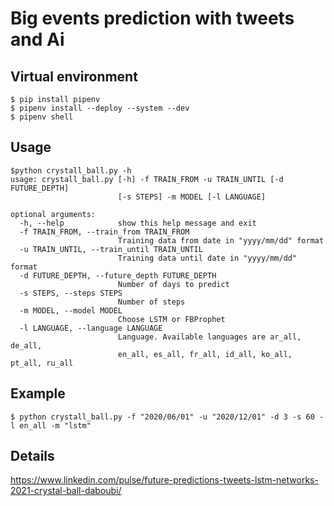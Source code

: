 # Big events prediction with tweets and Ai

## Virtual environment

```
$ pip install pipenv
$ pipenv install --deploy --system --dev
$ pipenv shell
```

## Usage

```
$python crystall_ball.py -h
usage: crystall_ball.py [-h] -f TRAIN_FROM -u TRAIN_UNTIL [-d FUTURE_DEPTH]
                        [-s STEPS] -m MODEL [-l LANGUAGE]

optional arguments:
  -h, --help            show this help message and exit
  -f TRAIN_FROM, --train_from TRAIN_FROM
                        Training data from date in "yyyy/mm/dd" format
  -u TRAIN_UNTIL, --train_until TRAIN_UNTIL
                        Training data until date in "yyyy/mm/dd" format
  -d FUTURE_DEPTH, --future_depth FUTURE_DEPTH
                        Number of days to predict
  -s STEPS, --steps STEPS
                        Number of steps
  -m MODEL, --model MODEL
                        Choose LSTM or FBProphet
  -l LANGUAGE, --language LANGUAGE
                        Language. Available languages are ar_all, de_all,
                        en_all, es_all, fr_all, id_all, ko_all, pt_all, ru_all
```

## Example

```
$ python crystall_ball.py -f "2020/06/01" -u "2020/12/01" -d 3 -s 60 -l en_all -m "lstm"
```

## Details
https://www.linkedin.com/pulse/future-predictions-tweets-lstm-networks-2021-crystal-ball-daboubi/

